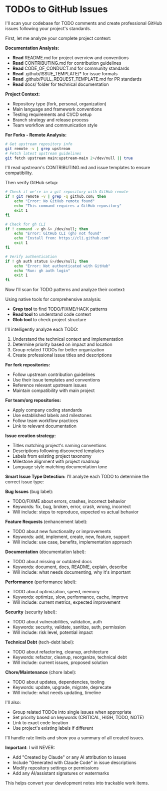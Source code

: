 # TODOs to GitHub Issues

I'll scan your codebase for TODO comments and create professional GitHub issues following your project's standards.

First, let me analyze your complete project context:

**Documentation Analysis:**
- **Read** README.md for project overview and conventions
- **Read** CONTRIBUTING.md for contribution guidelines
- **Read** CODE_OF_CONDUCT.md for community standards
- **Read** .github/ISSUE_TEMPLATE/* for issue formats
- **Read** .github/PULL_REQUEST_TEMPLATE.md for PR standards
- **Read** docs/ folder for technical documentation

**Project Context:**
- Repository type (fork, personal, organization)
- Main language and framework conventions
- Testing requirements and CI/CD setup
- Branch strategy and release process
- Team workflow and communication style

**For Forks - Remote Analysis:**
```bash
# Get upstream repository info
git remote -v | grep upstream
# Fetch latest upstream guidelines
git fetch upstream main:upstream-main 2>/dev/null || true
```

I'll read upstream's CONTRIBUTING.md and issue templates to ensure compatibility.

Then verify GitHub setup:

```bash
# Check if we're in a git repository with GitHub remote
if ! git remote -v | grep -q github.com; then
    echo "Error: No GitHub remote found"
    echo "This command requires a GitHub repository"
    exit 1
fi

# Check for gh CLI
if ! command -v gh &> /dev/null; then
    echo "Error: GitHub CLI (gh) not found"
    echo "Install from: https://cli.github.com"
    exit 1
fi

# Verify authentication
if ! gh auth status &>/dev/null; then
    echo "Error: Not authenticated with GitHub"
    echo "Run: gh auth login"
    exit 1
fi
```

Now I'll scan for TODO patterns and analyze their context:

Using native tools for comprehensive analysis:
- **Grep tool** to find TODO/FIXME/HACK patterns
- **Read tool** to understand code context
- **Glob tool** to check project structure

I'll intelligently analyze each TODO:
1. Understand the technical context and implementation
2. Determine priority based on impact and location
3. Group related TODOs for better organization
4. Create professional issue titles and descriptions

**For fork repositories:**
- Follow upstream contribution guidelines
- Use their issue templates and conventions
- Reference relevant upstream issues
- Maintain compatibility with main project

**For team/org repositories:**
- Apply company coding standards
- Use established labels and milestones
- Follow team workflow practices
- Link to relevant documentation

**Issue creation strategy:**
- Titles matching project's naming conventions
- Descriptions following discovered templates
- Labels from existing project taxonomy
- Milestone alignment with project roadmap
- Language style matching documentation tone

**Smart Issue Type Detection:**
I'll analyze each TODO to determine the correct issue type:

**Bug Issues** (bug label):
- TODO/FIXME about errors, crashes, incorrect behavior
- Keywords: fix, bug, broken, error, crash, wrong, incorrect
- Will include: steps to reproduce, expected vs actual behavior

**Feature Requests** (enhancement label):
- TODO about new functionality or improvements
- Keywords: add, implement, create, new, feature, support
- Will include: use case, benefits, implementation approach

**Documentation** (documentation label):
- TODO about missing or outdated docs
- Keywords: document, docs, README, explain, describe
- Will include: what needs documenting, why it's important

**Performance** (performance label):
- TODO about optimization, speed, memory
- Keywords: optimize, slow, performance, cache, improve
- Will include: current metrics, expected improvement

**Security** (security label):
- TODO about vulnerabilities, validation, auth
- Keywords: security, validate, sanitize, auth, permission
- Will include: risk level, potential impact

**Technical Debt** (tech-debt label):
- TODO about refactoring, cleanup, architecture
- Keywords: refactor, cleanup, reorganize, technical debt
- Will include: current issues, proposed solution

**Chore/Maintenance** (chore label):
- TODO about updates, dependencies, tooling
- Keywords: update, upgrade, migrate, deprecate
- Will include: what needs updating, timeline

I'll also:
- Group related TODOs into single issues when appropriate
- Set priority based on keywords (CRITICAL, HIGH, TODO, NOTE)
- Link to exact code location
- Use project's existing labels if different

I'll handle rate limits and show you a summary of all created issues.

**Important**: I will NEVER:
- Add "Created by Claude" or any AI attribution to issues
- Include "Generated with Claude Code" in issue descriptions
- Modify repository settings or permissions
- Add any AI/assistant signatures or watermarks

This helps convert your development notes into trackable work items.